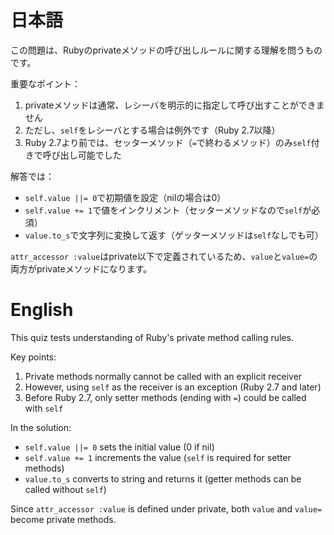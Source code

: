 # 日本語

この問題は、Rubyのprivateメソッドの呼び出しルールに関する理解を問うものです。

重要なポイント：
1. privateメソッドは通常、レシーバを明示的に指定して呼び出すことができません
2. ただし、`self`をレシーバとする場合は例外です（Ruby 2.7以降）
3. Ruby 2.7より前では、セッターメソッド（`=`で終わるメソッド）のみ`self`付きで呼び出し可能でした

解答では：
- `self.value ||= 0`で初期値を設定（nilの場合は0）
- `self.value += 1`で値をインクリメント（セッターメソッドなので`self`が必須）
- `value.to_s`で文字列に変換して返す（ゲッターメソッドは`self`なしでも可）

`attr_accessor :value`はprivate以下で定義されているため、`value`と`value=`の両方がprivateメソッドになります。

# English

This quiz tests understanding of Ruby's private method calling rules.

Key points:
1. Private methods normally cannot be called with an explicit receiver
2. However, using `self` as the receiver is an exception (Ruby 2.7 and later)
3. Before Ruby 2.7, only setter methods (ending with `=`) could be called with `self`

In the solution:
- `self.value ||= 0` sets the initial value (0 if nil)
- `self.value += 1` increments the value (`self` is required for setter methods)
- `value.to_s` converts to string and returns it (getter methods can be called without `self`)

Since `attr_accessor :value` is defined under private, both `value` and `value=` become private methods.